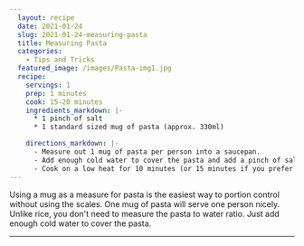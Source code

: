 ```yaml
---
  layout: recipe
  date: 2021-01-24
  slug: 2021-01-24-measuring-pasta
  title: Measuring Pasta
  categories:
    - Tips and Tricks
  featured_image: /images/Pasta-img1.jpg
  recipe:
    servings: 1 
    prep: 1 minutes
    cook: 15-20 minutes
    ingredients_markdown: |-
      * 1 pinch of salt
      * 1 standard sized mug of pasta (approx. 330ml)

    directions_markdown: |-
      - Measure out 1 mug of pasta per person into a saucepan.
      - Add enough cold water to cover the pasta and add a pinch of salt.
      - Cook on a low heat for 10 minutes (or 15 minutes if you prefer softer pasta).
---
```

Using a mug as a measure for pasta is the easiest way to portion control without using the scales. One mug of pasta will serve one person nicely. Unlike rice, you don't need to measure the pasta to water ratio. Just add enough cold water to cover the pasta.

---
